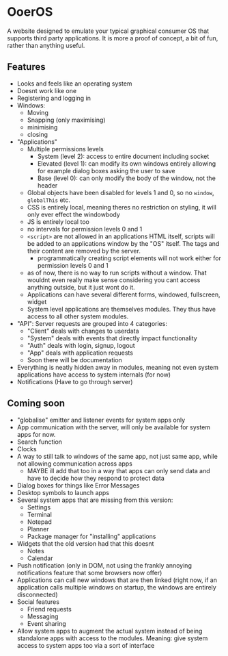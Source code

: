 # OoerOS

A website designed to emulate your typical graphical consumer OS that supports third party applications.
It is more a proof of concept, a bit of fun, rather than anything useful.

## Features

- Looks and feels like an operating system
- Doesnt work like one
- Registering and logging in
- Windows:
    - Moving
    - Snapping (only maximising)
    - minimising
    - closing
- "Applications"
    - Multiple permissions levels
        - System (level 2): access to entire document including socket
        - Elevated (level 1): can modify its own windows entirely allowing for example dialog boxes asking the user to save
        - Base (level 0): can only modify the body of the window, not the header
    - Global objects have been disabled for levels 1 and 0, so no `window`, `globalThis` etc.
    - CSS is entirely local, meaning theres no restriction on styling, it will only ever effect the windowbody
    - JS is entirely local too
    - no intervals for permission levels 0 and 1
    - `<script>` are not allowed in an applications HTML itself, scripts will be added to an applications window by the "OS" itself. The tags and their content are removed by the server.
        - programmatically creating script elements will not work either for permission levels 0 and 1
    - as of now, there is no way to run scripts without a window. That wouldnt even really make sense considering you cant access anything outside, but it just wont do it. 
    - Applications can have several different forms, windowed, fullscreen, widget
    - System level applications are themselves modules. They thus have access to all other system modules. 
- "API": Server requests are grouped into 4 categories:
    - "Client" deals with changes to userdata
    - "System" deals with events that directly impact functionality
    - "Auth" deals with login, signup, logout
    - "App" deals with application requests
    - Soon there will be documentation
- Everything is neatly hidden away in modules, meaning not even system applications have access to system internals (for now)
- Notifications (Have to go through server)

## Coming soon
- "globalise" emitter and listener events for system apps only
- App communication with the server, will only be available for system apps for now.
- Search function
- Clocks
- A way to still talk to windows of the same app, not just same app, while not allowing communication across apps
    - MAYBE ill add that too in a way that apps can only send data and have to decide how they respond to protect data
- Dialog boxes for things like Error Messages
- Desktop symbols to launch apps
- Several system apps that are missing from this version:
    - Settings
    - Terminal
    - Notepad
    - Planner
    - Package manager for "installing" applications
- Widgets that the old version had that this doesnt
    - Notes
    - Calendar
- Push notification (only in DOM, not using the frankly annoying notifications feature that some browsers now offer)
- Applications can call new windows that are then linked (right now, if an application calls multiple windows on startup, the windows are entirely disconnected)
- Social features
    - Friend requests
    - Messaging
    - Event sharing
- Allow system apps to augment the actual system instead of being standalone apps with access to the modules. Meaning: give system access to system apps too via a sort of interface